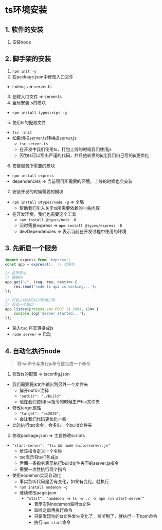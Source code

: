 # ts环境安装
<ClientOnly>
  <Valine></Valine>
</ClientOnly>

## 1. 软件的安装
1. 安装node

## 2. 脚手架的安装
1. `npm init -y`
2. 在package.json中修改入口文件
  - index.js => server.ts
3. 创建入口文件 => server.ts
4. 全局安装ts的模块
  - `npm install typescript -g`
5. 使用ts的配置文件
  - `tsc -init`
  - 如果想把server.ts转换成server.js
    - `tsc server.ts`
    - 在开发中我们使用ts，打包上线的时候我们使用js
    - 因为ts可以写出严谨的代码，并且他转换的js比我们自己写的js更优化
6. 安装服务所需要的模块
  - `npm install express`
  - dependencies => 当前项目所需要的环境，上线的时候也会安装
7. 安装开发的时候需要的模块
  - `npm install @types/node -g` => 全局
    - 帮助我们引入关于ts所需要依赖的一些内容
  - 在开发环境，我们也需要这个工具
    - `npm install @types/node -D`
    - 同时需要express => `npm install @types/express -D`
    - devDependencies => 表示当前在开发过程中使用的环境

## 3. 先新启一个服务
```ts
import express from 'express';
const app = express();  // 实例化

// 监听路由
// 根路径
app.get("/", (req, res, next)=> {
    res.send('node ts api is working...');
});

// 打包上线时可以识别端口号
// 启动一个端口
app.listen(process.env.PORT || 8091, ()=> {
    console.log('Server started...');
});
```
- 输入`tsc`,将其转换成js
- `node server` => 启动

## 4. 自动化执行node
> 将tsc命令与执行js命令整合成一个命令
1. 修改ts的配置 => tsconfig.json
  - 我们需要将js文件输出到另外一个文件夹
    - 解开outDir注释
    - `"outDir": "./build"`
    - 他在我们使用tsc指令的时候生产tsc文件夹
  - 修改target属性
    - `"target": "es2020",`
    - 会让我们代码更优化一些
  - 此时执行tsc命令，会多出一个build文件夹
2. 修改package.json => 主要修改scripts
  - `"start-server": "tsc && node build/server.js"`
    - 给该指令定义一个名称
    - tsc表示将ts打包成js
    - 后面一条指令表示执行build文件夹下的server.js指令
    - 需要一次性执行两个指令
  - 使用nodemon实现自动化
    - 事实监听代码是否有变化，如果有变化，就执行
    - `npm install nodemon -g`
    - 继续修改page.json
      - `"start": "nodemon -e ts -w ./ -x npm run start-server"`
        - 表示实时nodemon监听ts文件
        - 监听之后再执行命令
        - 只要发现你的ts文件发生变化了，监听到了，就执行一下npm命令
        - 执行`npm start`命令
